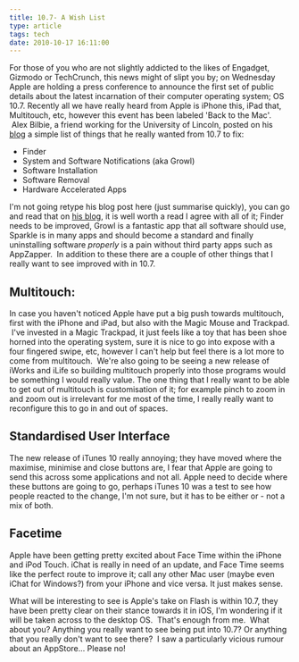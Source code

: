 ```yaml
---
title: 10.7- A Wish List
type: article
tags: tech
date: 2010-10-17 16:11:00
---
```


For those of you who are not slightly addicted to the likes of Engadget, Gizmodo or TechCrunch, this news might of slipt you by; on Wednesday Apple are holding a press conference to announce the first set of public details about the latest incarnation of their computer operating system; OS 10.7. Recently all we have really heard from Apple is iPhone this, iPad that, Multitouch, etc, however this event has been labeled 'Back to the Mac'. &nbsp;Alex Bilbie, a friend working for the University of Lincoln, posted on his <a href="http://alexbilbie.blogs.lincoln.ac.uk/">blog</a> a simple list of things that he really wanted from 10.7 to fix:

- Finder
- System and Software Notifications (aka Growl)
- Software Installation
- Software Removal
- Hardware Accelerated Apps

I'm not going retype his blog post here (just summarise quickly), you can go and read that on <a href="http://alexbilbie.blogs.lincoln.ac.uk/2010/10/14/my-wishes-for-os-x-10-7/">his blog</a>, it is well worth a read I agree with all of it; Finder needs to be improved, Growl is a fantastic app that all software should use, Sparkle is in many apps and should become a standard and finally uninstalling software <i>properly</i> is a pain without third party apps such as AppZapper. &nbsp;In addition to these there are a couple of other things that I really want to see improved with in 10.7.

## Multitouch:

In case you haven't noticed Apple have put a big push towards multitouch, first with the iPhone and iPad, but also with the Magic Mouse and Trackpad. &nbsp;I've invested in a Magic Trackpad, it just feels like a toy that has been shoe horned into the operating system, sure it is nice to go into expose with a four fingered swipe, etc, however I can't help but feel there is a lot more to come from multitouch. &nbsp;We're also going to be seeing a new release of iWorks and iLife so building multitouch properly into those programs would be something I would really value. The one thing that I really want to be able to get out of multitouch is customisation of it; for example pinch to zoom in and zoom out is irrelevant for me most of the time, I really really want to reconfigure this to go in and out of spaces.

## Standardised User Interface

The new release of iTunes 10 really annoying; they have moved where the maximise, minimise and close buttons are, I fear that Apple are going to send this across some applications and not all. Apple need to decide where these buttons are going to go, perhaps iTunes 10 was a test to see how people reacted to the change, I'm not sure, but it has to be either or - not a mix of both.

## Facetime

Apple have been getting pretty excited about Face Time within the iPhone and iPod Touch. iChat is really in need of an update, and Face Time seems like the perfect route to improve it; call any other Mac user (maybe even iChat for Windows?) from your iPhone and vice versa. It just makes sense.

What will be interesting to see is Apple's take on Flash is within 10.7, they have been pretty clear on their stance towards it in iOS, I'm wondering if it will be taken across to the desktop OS. &nbsp;That's enough from me. &nbsp;What about you? Anything you really want to see being put into 10.7? Or anything that you really don't want to see there? &nbsp;I saw a particularly vicious rumour about an AppStore... Please no!
